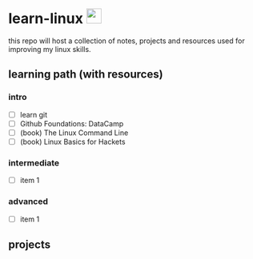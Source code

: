 # learn-linux <img src="https://pop.system76.com/icon-512.png" alt="pop!_OS logo" width="30" />

this repo will host a collection of notes, projects and resources used for improving my linux skills. 

## learning path (with resources)
### intro
- [ ] learn git
- [ ]  Github Foundations: DataCamp
- [ ]  (book) The Linux Command Line
- [ ]  (book) Linux Basics for Hackets

### intermediate
- [ ] item 1

### advanced
- [ ] item 1

## projects
